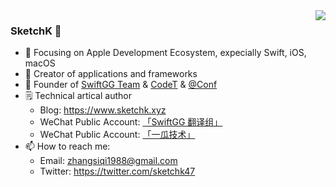 <img align="right" src="https://github-readme-stats.vercel.app/api?username=SketchK&show_icons=true&icon_color=CE1D2D&text_color=718096&bg_color=ffffff&hide_title=true" />

### SketchK  👋

- 📙 Focusing on Apple Development Ecosystem, expecially Swift, iOS, macOS
- 🔨 Creator of applications and frameworks
- 🐏 Founder of [SwiftGG Team](https://github.com/SwiftGGTeam) & [CodeT](https://github.com/Code-T) & [@Conf](https://github.com/atConf)
- 🗒 Technical artical author
  - Blog: https://www.sketchk.xyz
  - WeChat Public Account: [「SwiftGG 翻译组」](https://swift.gg/#)
  - WeChat Public Account: [「一瓜技术」](https://www.desgard.com/qrcode)
- 📫 How to reach me:
  - Email: zhangsiqi1988@gmail.com
  - Twitter: https://twitter.com/sketchk47
